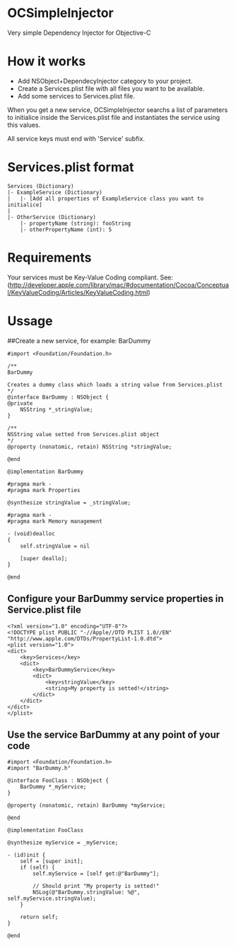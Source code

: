 # OCSimpleInjector
Very simple Dependency Injector for Objective-C

# How it works

* Add NSObject+DependecyInjector category to your project.
* Create a Services.plist file with all files you want to be available.
* Add some services to Services.plist file.

When you get a new service, OCSimpleInjector searchs a list of parameters
to initialice inside the Services.plist file and instantiates the service
using this values.

All service keys must end with 'Service' subfix.

# Services.plist format

    Services (Dictionary)
    |- ExampleService (Dictionary)
    |   |- [Add all properties of ExampleService class you want to initialice]
    |
    |- OtherService (Dictionary)
        |- propertyName (string): fooString
        |- otherPropertyName (int): 5

# Requirements

Your services must be Key-Value Coding compliant.
See: (http://developer.apple.com/library/mac/#documentation/Cocoa/Conceptual/KeyValueCoding/Articles/KeyValueCoding.html)

# Ussage

##Create a new service, for example: BarDummy

    #import <Foundation/Foundation.h>
    
    /**
    BarDummy
 
    Creates a dummy class which loads a string value from Services.plist
    */
    @interface BarDummy : NSObject {
    @private
        NSString *_stringValue;
    } 

    /**
    NSString value setted from Services.plist object
    */
    @property (nonatomic, retain) NSString *stringValue;

    @end
    
    @implementation BarDummy

    #pragma mark -
    #pragma mark Properties

    @synthesize stringValue = _stringValue;
    
    #pragma mark -
    #pragma mark Memory management
    
    - (void)dealloc
    {
        self.stringValue = nil
        
        [super deallo];
    }

    @end

## Configure your BarDummy service properties in Service.plist file

    <?xml version="1.0" encoding="UTF-8"?>
    <!DOCTYPE plist PUBLIC "-//Apple//DTD PLIST 1.0//EN" "http://www.apple.com/DTDs/PropertyList-1.0.dtd">
    <plist version="1.0">
    <dict>
        <key>Services</key>
        <dict>
            <key>BarDummyService</key>
            <dict>
                <key>stringValue</key>
                <string>My property is setted!</string>
            </dict>
        </dict>
    </dict>
    </plist>

## Use the service BarDummy at any point of your code

    #import <Foundation/Foundation.h>
    #import "BarDummy.h"

    @interface FooClass : NSObject {
        BarDummy *_myService;
    }
    
    @property (nonatomic, retain) BarDummy *myService;
    
    @end
    
    @implementation FooClass
    
    @synthesize myService = _myService;
    
    - (id)init {
        self = [super init];
        if (self) {
            self.myService = [self get:@"BarDummy"];
            
            // Should print "My property is setted!"
            NSLog(@"BarDummy.stringValue: %@", self.myService.stringValue);
        }
        
        return self;
    }
    
    @end